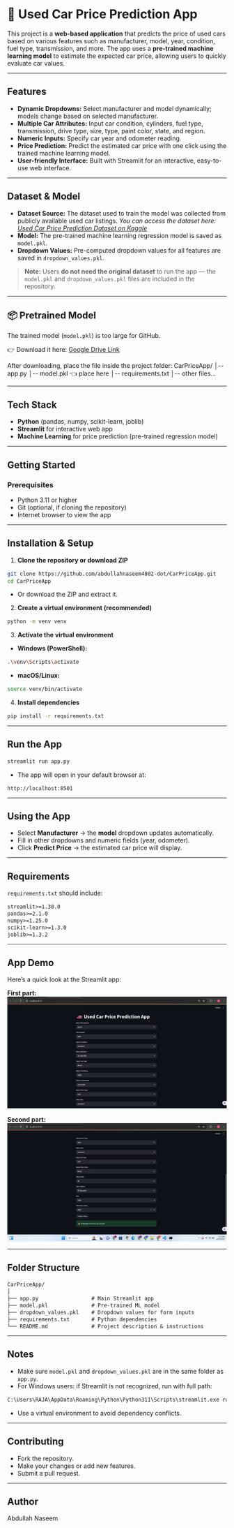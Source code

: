 # 🚗 Used Car Price Prediction App

This project is a **web-based application** that predicts the price of used cars based on various features such as manufacturer, model, year, condition, fuel type, transmission, and more. The app uses a **pre-trained machine learning model** to estimate the expected car price, allowing users to quickly evaluate car values.

---

## **Features**

* **Dynamic Dropdowns:** Select manufacturer and model dynamically; models change based on selected manufacturer.
* **Multiple Car Attributes:** Input car condition, cylinders, fuel type, transmission, drive type, size, type, paint color, state, and region.
* **Numeric Inputs:** Specify car year and odometer reading.
* **Price Prediction:** Predict the estimated car price with one click using the trained machine learning model.
* **User-friendly Interface:** Built with Streamlit for an interactive, easy-to-use web interface.

---

## **Dataset & Model**

* **Dataset Source:** The dataset used to train the model was collected from publicly available used car listings.
  *You can access the dataset here:  
  [Used Car Price Prediction Dataset on Kaggle](https://www.kaggle.com/datasets/taeefnajib/used-car-price-prediction-dataset)*
* **Model:** The pre-trained machine learning regression model is saved as `model.pkl`.
* **Dropdown Values:** Pre-computed dropdown values for all features are saved in `dropdown_values.pkl`.

> **Note:** Users **do not need the original dataset** to run the app — the `model.pkl` and `dropdown_values.pkl` files are included in the repository.

---



## 📦 Pretrained Model
The trained model (`model.pkl`) is too large for GitHub.  

👉 Download it here: [Google Drive Link](https://drive.google.com/file/d/1uBz9LQl-eqx_WoTuQdxOOJ-1QPlZb3Y7/view?usp=sharing)

After downloading, place the file inside the project folder:
CarPriceApp/
│-- app.py
│-- model.pkl 👈 place here
│-- requirements.txt
│-- other files...


---


## **Tech Stack**

* **Python** (pandas, numpy, scikit-learn, joblib)
* **Streamlit** for interactive web app
* **Machine Learning** for price prediction (pre-trained regression model)

---


## **Getting Started**

### **Prerequisites**

* Python 3.11 or higher
* Git (optional, if cloning the repository)
* Internet browser to view the app

---

## **Installation & Setup**

1. **Clone the repository or download ZIP**

```bash
git clone https://github.com/abdullahnaseem4802-dot/CarPriceApp.git
cd CarPriceApp
```

* Or download the ZIP and extract it.

2. **Create a virtual environment (recommended)**

```bash
python -m venv venv
```

3. **Activate the virtual environment**

* **Windows (PowerShell):**

```bash
.\venv\Scripts\activate
```

* **macOS/Linux:**

```bash
source venv/bin/activate
```

4. **Install dependencies**

```bash
pip install -r requirements.txt
```

---

## **Run the App**

```bash
streamlit run app.py
```

* The app will open in your default browser at:

```
http://localhost:8501
```

---

## **Using the App**

* Select **Manufacturer** → the **model** dropdown updates automatically.
* Fill in other dropdowns and numeric fields (year, odometer).
* Click **Predict Price** → the estimated car price will display.

---

## **Requirements**

`requirements.txt` should include:

```
streamlit>=1.30.0
pandas>=2.1.0
numpy>=1.25.0
scikit-learn>=1.3.0
joblib>=1.3.2
```

---

## App Demo

Here’s a quick look at the Streamlit app:

**First part:**
![Car price prediction App](reports/car1.png)

**Second part:**
![Car price prediction App](reports/car2.png)


---

## **Folder Structure**

```
CarPriceApp/
│
├── app.py                 # Main Streamlit app
├── model.pkl              # Pre-trained ML model
├── dropdown_values.pkl    # Dropdown values for form inputs
├── requirements.txt       # Python dependencies
└── README.md              # Project description & instructions
```

---

## **Notes**

* Make sure `model.pkl` and `dropdown_values.pkl` are in the same folder as `app.py`.
* For Windows users: if Streamlit is not recognized, run with full path:

```bash
C:\Users\RAJA\AppData\Roaming\Python\Python311\Scripts\streamlit.exe run app.py
```

* Use a virtual environment to avoid dependency conflicts.

---

## **Contributing**

* Fork the repository.
* Make your changes or add new features.
* Submit a pull request.

---

## **Author**

Abdullah Naseem
